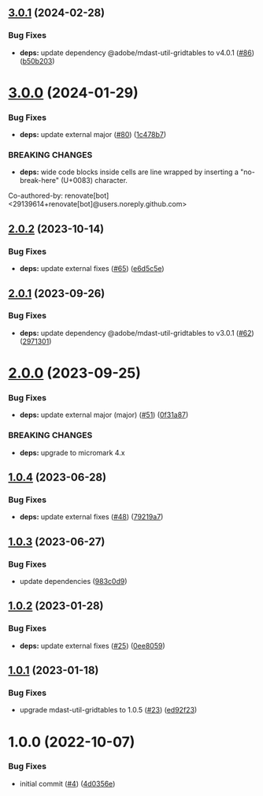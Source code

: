 ## [3.0.1](https://github.com/adobe/remark-gridtables/compare/v3.0.0...v3.0.1) (2024-02-28)


### Bug Fixes

* **deps:** update dependency @adobe/mdast-util-gridtables to v4.0.1 ([#86](https://github.com/adobe/remark-gridtables/issues/86)) ([b50b203](https://github.com/adobe/remark-gridtables/commit/b50b203c2ca79b0f6404b5705646b7ea81668837))

# [3.0.0](https://github.com/adobe/remark-gridtables/compare/v2.0.2...v3.0.0) (2024-01-29)


### Bug Fixes

* **deps:** update external major ([#80](https://github.com/adobe/remark-gridtables/issues/80)) ([1c478b7](https://github.com/adobe/remark-gridtables/commit/1c478b7353731068ec2c4c4a5658c9ce7b0ce9eb))


### BREAKING CHANGES

* **deps:** wide code blocks inside cells are line wrapped by inserting a "no-break-here" (U+0083) character.

Co-authored-by: renovate[bot] <29139614+renovate[bot]@users.noreply.github.com>

## [2.0.2](https://github.com/adobe/remark-gridtables/compare/v2.0.1...v2.0.2) (2023-10-14)


### Bug Fixes

* **deps:** update external fixes ([#65](https://github.com/adobe/remark-gridtables/issues/65)) ([e6d5c5e](https://github.com/adobe/remark-gridtables/commit/e6d5c5e4050a4efbe44485ca136aa9b6dda4b995))

## [2.0.1](https://github.com/adobe/remark-gridtables/compare/v2.0.0...v2.0.1) (2023-09-26)


### Bug Fixes

* **deps:** update dependency @adobe/mdast-util-gridtables to v3.0.1 ([#62](https://github.com/adobe/remark-gridtables/issues/62)) ([2971301](https://github.com/adobe/remark-gridtables/commit/29713012ebec9103f01821dafe470cdd23b6eae7))

# [2.0.0](https://github.com/adobe/remark-gridtables/compare/v1.0.4...v2.0.0) (2023-09-25)


### Bug Fixes

* **deps:** update external major (major) ([#51](https://github.com/adobe/remark-gridtables/issues/51)) ([0f31a87](https://github.com/adobe/remark-gridtables/commit/0f31a870d99c6474a28e301f3fa438e1f3b1baea))


### BREAKING CHANGES

* **deps:** upgrade to micromark 4.x

## [1.0.4](https://github.com/adobe/remark-gridtables/compare/v1.0.3...v1.0.4) (2023-06-28)


### Bug Fixes

* **deps:** update external fixes ([#48](https://github.com/adobe/remark-gridtables/issues/48)) ([79219a7](https://github.com/adobe/remark-gridtables/commit/79219a70b87bad271abcbf758d779d4c8954c52b))

## [1.0.3](https://github.com/adobe/remark-gridtables/compare/v1.0.2...v1.0.3) (2023-06-27)


### Bug Fixes

* update dependencies ([983c0d9](https://github.com/adobe/remark-gridtables/commit/983c0d90617a477abefacdb90299448198aa6400))

## [1.0.2](https://github.com/adobe/remark-gridtables/compare/v1.0.1...v1.0.2) (2023-01-28)


### Bug Fixes

* **deps:** update external fixes ([#25](https://github.com/adobe/remark-gridtables/issues/25)) ([0ee8059](https://github.com/adobe/remark-gridtables/commit/0ee8059abe9a766a929a42583b3da7aeb1e6fcfa))

## [1.0.1](https://github.com/adobe/remark-gridtables/compare/v1.0.0...v1.0.1) (2023-01-18)


### Bug Fixes

* upgrade mdast-util-gridtables to 1.0.5 ([#23](https://github.com/adobe/remark-gridtables/issues/23)) ([ed92f23](https://github.com/adobe/remark-gridtables/commit/ed92f2327a6e9356d4fd450d0a4e02f5ec07e32c))

# 1.0.0 (2022-10-07)


### Bug Fixes

* initial commit ([#4](https://github.com/adobe/remark-gridtables/issues/4)) ([4d0356e](https://github.com/adobe/remark-gridtables/commit/4d0356ee576e419b6706274f975eba96ade9d99c))
